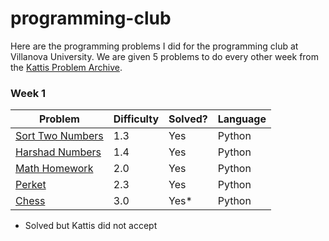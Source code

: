 # programming-club

Here are the programming problems I did for the programming club at Villanova University.
We are given 5 problems to do every other week from the [Kattis Problem Archive](https://open.kattis.com).

### Week 1
| Problem | Difficulty | Solved? | Language |
|---------|------------|---------|----------|
| [Sort Two Numbers](https://open.kattis.com/problems/sorttwonumbers) | 1.3 | Yes | Python |
| [Harshad Numbers](https://open.kattis.com/problems/harshadnumbers) | 1.4 | Yes | Python |
| [Math Homework](https://open.kattis.com/problems/mathhomework) | 2.0 | Yes | Python |
| [Perket](https://open.kattis.com/problems/perket) | 2.3 | Yes | Python |
| [Chess](https://open.kattis.com/problems/chess) | 3.0 | Yes* | Python |


* Solved but Kattis did not accept
